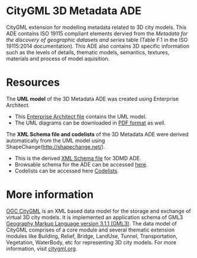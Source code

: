 
# CityGML 3D Metadata ADE

CityGML extension for modelling metadata related to 3D city models.
This ADE contains ISO 19115 compliant elements dervied from the *Metadata for the discovery of geographic datasets and series* table (Table F.1 in the ISO 19115:2014 documentation).
This ADE also contains 3D specific information such as the levels of details, thematic models, semantics, textures, materials and process of model aquisition. 


# Resources

The **UML model** of the 3D Metadata ADE was created using Enterprise Architect.  
- This [Enterprise Architect file](https://github.com/tudelft3d/3D_Metadata_ADE/blob/master/UML/CityGML_3DMD_ADE_0_2.eap) contains the UML model.
- The UML diagrams can be downloaded in [PDF format](https://github.com/tudelft3d/3D_Metadata_ADE/blob/master/UML/UML_Diagrams.pdf) as well.

The **XML Schema file and codelists** of the 3D Metadata ADE were derived automatically from the UML model using ShapeChange(http://shapechange.net/).  
- This is the derived [XML Schema file](https://github.com/tudelft3d/3D_Metadata_ADE/blob/master/XSD/3DMD_ADE.xsd) for 3DMD ADE.
- Browsable schema for the ADE can be accessed [here](https://github.com/tudelft3d/3D_Metadata_ADE/tree/master/Documentation/BrowsableSchema).
- Codelists can be accessed here [Codelists](https://github.com/tudelft3d/3D_Metadata_ADE/tree/master/XSD/codelists).
# More information

[OGC CityGML](http://www.opengeospatial.org/standards/citygml) is an XML based data model for the storage and exchange of virtual 3D city models. It is implemented an application schema of GML3 [Geography Markup Language version 3.1.1 (GML3)](http://www.opengeospatial.org/standards/gml). The data model of CityGML comprises of a core module and several thematic extension modules like Building, Relief, Bridge, LandUse, Tunnel, Transportation, Vegetation, WaterBody, etc for representing 3D city models. For more information, visit [citygml.org](www.citygml.org).
